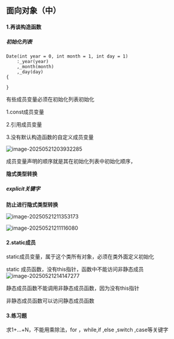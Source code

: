 ## 面向对象（中）

#### 1.再谈构造函数

##### 初始化列表

```
Date(int year = 0, int month = 1, int day = 1)
	:_year(year)
	,_month(month)
	,_day(day)
{
	
}
```

有些成员变量必须在初始化列表初始化

1.const成员变量

2.引用成员变量

3.没有默认构造函数的自定义成员变量

![image-20250521203932285](C:\Users\LIYUFENG\AppData\Roaming\Typora\typora-user-images\image-20250521203932285.png)

成员变量声明的顺序就是其在初始化列表中初始化顺序，

**隐式类型转换**

##### explicit关键字  

**防止进行隐式类型转换**

![image-20250521211353173](C:\Users\LIYUFENG\AppData\Roaming\Typora\typora-user-images\image-20250521211353173.png)

![image-20250521211116080](C:\Users\LIYUFENG\AppData\Roaming\Typora\typora-user-images\image-20250521211116080.png)

#### 2.static成员

 static成员变量，属于这个类所有对象，必须在类外面定义初始化

static 成员函数，没有this指针，函数中不能访问非静态成员![image-20250521214147277](C:\Users\LIYUFENG\AppData\Roaming\Typora\typora-user-images\image-20250521214147277.png)

静态成员函数不能调用非静态成员函数，因为没有this指针

非静态成员函数可以访问静态成员函数

#### 3.练习题

求1+...+N，不能用乘除法，for ，while,if ,else ,switch ,case等关键字



